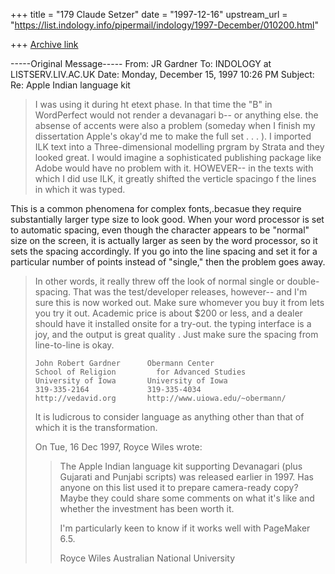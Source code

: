 +++
title = "179 Claude Setzer"
date = "1997-12-16"
upstream_url = "https://list.indology.info/pipermail/indology/1997-December/010200.html"

+++
[Archive link](https://list.indology.info/pipermail/indology/1997-December/010200.html)

-----Original Message-----
From: JR Gardner <jgardner at BLUE.WEEG.UIOWA.EDU>
To: INDOLOGY at LISTSERV.LIV.AC.UK <INDOLOGY at LISTSERV.LIV.AC.UK>
Date: Monday, December 15, 1997 10:26 PM
Subject: Re: Apple Indian language kit


>I was using it during ht etext phase.  In that time the "B" in WordPerfect
>would not render a devanagari b-- or anything else.  the absense of
>accents were also a problem (someday when I finish my dissertation Apple's
>okay'd me to make the full set . . . ).  I imported ILK text into a
>Three-dimensional modelling prgram by Strata and they looked great.  I
>would imagine a sophisticated publishing package like Adobe would have no
>problem with it. HOWEVER-- in the texts with which I did use ILK, it
>greatly shifted the verticle spacingo f the lines in which it was typed.

This is a common phenomena for complex fonts,.becasue they require
substantially larger type size to look good.
When your word processor is set to automatic spacing, even though the
character appears to be "normal" size on the screen, it is actually larger
as seen by the word processor, so it sets the spacing accordingly. If you go
into the line spacing and set it for a particular number of points instead
of "single," then the problem goes away.

>In other words, it really threw off the look of normal single or
>double-spacing.  That was the test/developer releases, however-- and I'm
>sure this is now worked out.  Make sure whomever you buy it from lets you
>try it out.  Academic price is about $200 or less, and a dealer should
>have it installed onsite for a try-out.  the typing interface is a joy,
>and the output is great quality .  Just make sure the spacing from
>line-to-line is okay.
>
>~~~~~~~~~~~~~~~~~~~~~~~~~~~~~~~~~~~~~~~~~~~~~~~~~~~~~~~~~
>John Robert Gardner      Obermann Center
>School of Religion         for Advanced Studies
>University of Iowa       University of Iowa
>319-335-2164             319-335-4034
>http://vedavid.org       http://www.uiowa.edu/~obermann/
>~~~~~~~~~~~~~~~~~~~~~~~~~~~~~~~~~~~~~~~~~~~~~~~~~~~~~~~~~
>It is ludicrous to consider language as anything other
>than that of which it is the transformation.
>
>On Tue, 16 Dec 1997, Royce Wiles wrote:
>
>> The Apple Indian language kit supporting Devanagari (plus Gujarati and
>> Punjabi scripts) was released earlier in 1997. Has anyone on this list
used
>> it to prepare camera-ready copy? Maybe they could share some comments on
>> what it's like and whether the investment has been worth it.
>>
>> I'm particularly keen to know if it works well with PageMaker 6.5.
>>
>> Royce Wiles
>> Australian National University
>>
>



